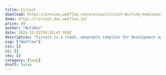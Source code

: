 ```yaml
---
title: Circuit
download: https://preview.webflow.com/preview/circuit-dev?utm_medium=preview_link&utm_source=designer&utm_content=circuit-dev&preview=87ddfcc58907f289e81c4eda6de9c11a&workflow=preview
demo: https://circuit-dev.webflow.io/
price: 49
author: "NutsDev"
date: 2024-12-01T04:55:47.919Z
description: "Circuit is a sleek, adaptable template for development agencies, featuring a clean layout to showcase projects and services professionally."
ssg: ["Webflow"]
css: []
ui: []
cms: []
category: [SaaS]
draft: false
---
```

